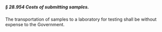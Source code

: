 ##### § 28.954 Costs of submitting samples. #####

The transportation of samples to a laboratory for testing shall be without expense to the Government.